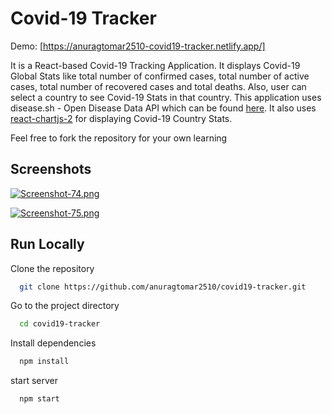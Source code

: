 
# Covid-19 Tracker

Demo: [https://anuragtomar2510-covid19-tracker.netlify.app/]

It is a React-based Covid-19 Tracking Application. It displays Covid-19 Global Stats like total number of confirmed cases, total number of active cases, total number of recovered cases and total deaths. Also, user can select a country to see Covid-19 Stats in that country. This application uses disease.sh - Open Disease Data API which can be found [here](https://corona.lmao.ninja/). It also uses [react-chartjs-2](https://www.npmjs.com/package/react-chartjs-2) for displaying Covid-19 Country Stats.

Feel free to fork the repository for your own learning




## Screenshots


[![Screenshot-74.png](https://i.postimg.cc/j5jkhGFr/Screenshot-74.png)](https://postimg.cc/HJf2YPmS)

[![Screenshot-75.png](https://i.postimg.cc/wMyfCDzf/Screenshot-75.png)](https://postimg.cc/XBWkFGpd)









## Run Locally


Clone the repository

```bash
  git clone https://github.com/anuragtomar2510/covid19-tracker.git
```

Go to the project directory

```bash
  cd covid19-tracker
```


Install dependencies

```bash
  npm install
```

start server 

```bash
  npm start
```

```
  
